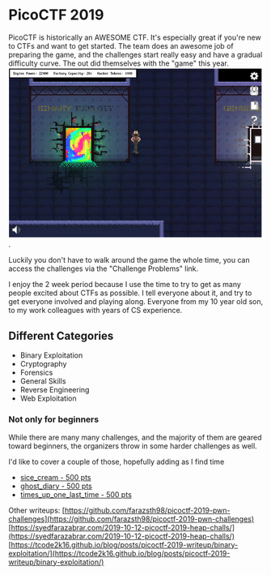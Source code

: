 # PicoCTF 2019


PicoCTF is historically an AWESOME CTF. It's especially great if you're new to CTFs and want to get started. The team does an awesome job of preparing the game, and the challenges start really easy and have a gradual difficulty curve. The out did themselves with the "game" this year. 
![Game](./images/UnityGame.png). 

Luckily you don't have to walk around the game the whole time, you can access the challenges via the "Challenge Problems" link.

I enjoy the 2 week period because I use the time to try to get as many people excited about CTFs as possible. I tell everyone about it, and try to get everyone involved and playing along. Everyone from my 10 year old son, to my work colleagues with years of CS experience.

## Different Categories

 - Binary Exploitation
 - Cryptography
 - Forensics
 - General Skills
 - Reverse Engineering
 - Web Exploitation

### Not only for beginners
While there are many many challenges, and the majority of them are geared toward beginners, the organizers throw in some harder challenges as well. 

I'd like to cover a couple of those, hopefully adding as I find time

- [sice_cream - 500 pts](./PWN-sice_cream/readme.md)
- [ghost_diary - 500 pts](./PWN-ghost_diary/readme.md)
- [times_up_one_last_time - 500 pts](./RE-times_up_one_last_time/readme.md)


Other writeups:
[https://github.com/farazsth98/picoctf-2019-pwn-challenges](https://github.com/farazsth98/picoctf-2019-pwn-challenges)
[https://syedfarazabrar.com/2019-10-12-picoctf-2019-heap-challs/](https://syedfarazabrar.com/2019-10-12-picoctf-2019-heap-challs/)
[https://tcode2k16.github.io/blog/posts/picoctf-2019-writeup/binary-exploitation/](https://tcode2k16.github.io/blog/posts/picoctf-2019-writeup/binary-exploitation/)

